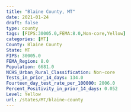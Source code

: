 ```yaml
---
title: "Blaine County, MT"
date: 2021-01-24
draft: false
type: county
tags: [FIPS:30005.0,FEMA:8.0,Non-core,Yellow]
categories: [MT]
County: Blaine County
State: MT
FIPS: 30005.0
FEMA_Region: 8.0
Population: 6681.0
NCHS_Urban_Rural_Classification: Non-core
Tests_in_prior_14_days: 134.0
Fourteen_day_test_rate_per_100000: 2006.0
Percent_Positivity_in_prior_14_days: 0.052
Level: Yellow
url: /states/MT/blaine-county
---
```



